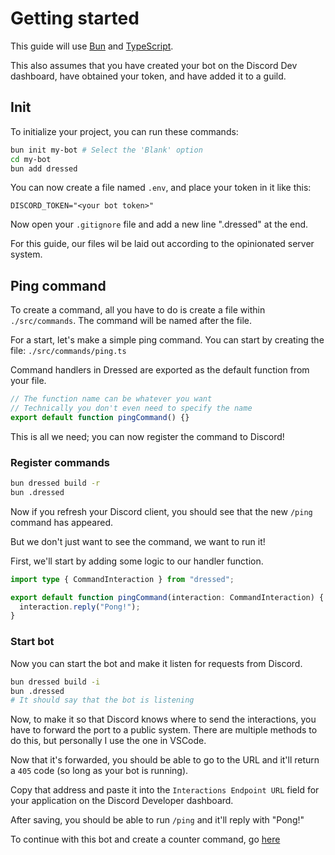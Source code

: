 # Getting started

This guide will use [Bun](https://bun.sh/) and [TypeScript](https://www.typescriptlang.org/).

This also assumes that you have created your bot on the Discord Dev dashboard, have obtained your token, and have added it to a guild.

## Init

To initialize your project, you can run these commands:

```sh
bun init my-bot # Select the 'Blank' option
cd my-bot
bun add dressed
```

You can now create a file named `.env`, and place your token in it like this:

```env
DISCORD_TOKEN="<your bot token>"
```

Now open your `.gitignore` file and add a new line ".dressed" at the end.

For this guide, our files wil be laid out according to the opinionated server system.

## Ping command

To create a command, all you have to do is create a file within `./src/commands`. The command will be named after the file.

For a start, let's make a simple ping command. You can start by creating the file: `./src/commands/ping.ts`

Command handlers in Dressed are exported as the default function from your file.

```ts
// The function name can be whatever you want
// Technically you don't even need to specify the name
export default function pingCommand() {}
```

This is all we need; you can now register the command to Discord!

### Register commands

```bash
bun dressed build -r
bun .dressed
```

Now if you refresh your Discord client, you should see that the new `/ping` command has appeared.

But we don't just want to see the command, we want to run it!

First, we'll start by adding some logic to our handler function.

```ts
import type { CommandInteraction } from "dressed";

export default function pingCommand(interaction: CommandInteraction) {
  interaction.reply("Pong!");
}
```

### Start bot

Now you can start the bot and make it listen for requests from Discord.

```bash
bun dressed build -i
bun .dressed
# It should say that the bot is listening
```

Now, to make it so that Discord knows where to send the interactions, you have to forward the port to a public system. There are multiple methods to do this, but personally I use the one in VSCode.

Now that it's forwarded, you should be able to go to the URL and it'll return a `405` code (so long as your bot is running).

Copy that address and paste it into the `Interactions Endpoint URL` field for your application on the Discord Developer dashboard.

After saving, you should be able to run `/ping` and it'll reply with "Pong!"

To continue with this bot and create a counter command, go [here](https://dressed.vercel.app/docs/guide/counter)
